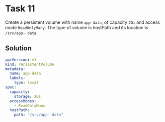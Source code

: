 # Task 11
Create a persistent volume with name `app-data`, of capacity `2Gi` and access mode `ReadOnlyMany`. The type of volume is hostPath and its location is `/srv/app- data`.

## Solution
```yml
apiVersion: v1
kind: PersistentVolume
metadata:
  name: app-data
  labels:
    type: local
spec:
  capacity:
    storage: 2Gi
  accessModes:
    - ReadOnlyMany
  hostPath:
    path: "/srv/app- data"
```